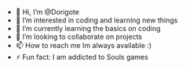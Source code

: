 - 👋 Hi, I’m @Dorigote
- 👀 I’m interested in coding and learning new things
- 🌱 I’m currently learning the basics on coding
- 💞️ I’m looking to collaborate on projects
- 📫 How to reach me Im always available :)
- ⚡ Fun fact: I am addicted to Souls games

<!---
Dorigote/Dorigote is a ✨ special ✨ repository because its `README.md` (this file) appears on your GitHub profile.
You can click the Preview link to take a look at your changes.
--->

